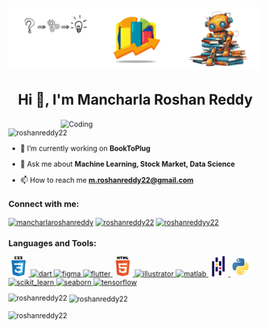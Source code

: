 [![MasterHead](https://github.com/RoshanReddy22/RoshanReddy22/blob/main/Grey%20Minimalist%20Graphic%20Designer%20Linkedin%20Banner%20(2).png)](https://roshanreddy.io)

<h1 align="center">Hi 👋, I'm Mancharla Roshan Reddy</h1>
<h3 align="center"></h3>
<img align="right" alt="Coding" width="400" src="https://img.freepik.com/premium-vector/programmer-coding-laptop-software-developer-work-with-business-project-structures-systems-analyzing-data-program-development-concept-flat-vector-illustration-isolated-white-background_633472-597.jpg">
<p align="left"> <img src="https://komarev.com/ghpvc/?username=roshanreddy22&label=Profile%20views&color=0e75b6&style=flat" alt="roshanreddy22" /> </p>

- 🔭 I’m currently working on **BookToPlug**

- 💬 Ask me about **Machine Learning, Stock Market, Data Science**

- 📫 How to reach me **m.roshanreddy22@gmail.com**

<h3 align="left">Connect with me:</h3>
<p align="left">
<a href="https://linkedin.com/in/mancharlaroshanreddy" target="blank"><img align="center" src="https://raw.githubusercontent.com/rahuldkjain/github-profile-readme-generator/master/src/images/icons/Social/linked-in-alt.svg" alt="mancharlaroshanreddy" height="30" width="40" /></a>
<a href="https://kaggle.com/roshanreddy22" target="blank"><img align="center" src="https://raw.githubusercontent.com/rahuldkjain/github-profile-readme-generator/master/src/images/icons/Social/kaggle.svg" alt="roshanreddy22" height="30" width="40" /></a>
<a href="https://instagram.com/roshanreddyy22" target="blank"><img align="center" src="https://raw.githubusercontent.com/rahuldkjain/github-profile-readme-generator/master/src/images/icons/Social/instagram.svg" alt="roshanreddyy22" height="30" width="40" /></a>
</p>

<h3 align="left">Languages and Tools:</h3>
<p align="left"> <a href="https://www.w3schools.com/css/" target="_blank" rel="noreferrer"> <img src="https://raw.githubusercontent.com/devicons/devicon/master/icons/css3/css3-original-wordmark.svg" alt="css3" width="40" height="40"/> </a> <a href="https://dart.dev" target="_blank" rel="noreferrer"> <img src="https://www.vectorlogo.zone/logos/dartlang/dartlang-icon.svg" alt="dart" width="40" height="40"/> </a> <a href="https://www.figma.com/" target="_blank" rel="noreferrer"> <img src="https://www.vectorlogo.zone/logos/figma/figma-icon.svg" alt="figma" width="40" height="40"/> </a> <a href="https://flutter.dev" target="_blank" rel="noreferrer"> <img src="https://www.vectorlogo.zone/logos/flutterio/flutterio-icon.svg" alt="flutter" width="40" height="40"/> </a> <a href="https://www.w3.org/html/" target="_blank" rel="noreferrer"> <img src="https://raw.githubusercontent.com/devicons/devicon/master/icons/html5/html5-original-wordmark.svg" alt="html5" width="40" height="40"/> </a> <a href="https://www.adobe.com/in/products/illustrator.html" target="_blank" rel="noreferrer"> <img src="https://www.vectorlogo.zone/logos/adobe_illustrator/adobe_illustrator-icon.svg" alt="illustrator" width="40" height="40"/> </a> <a href="https://www.mathworks.com/" target="_blank" rel="noreferrer"> <img src="https://upload.wikimedia.org/wikipedia/commons/2/21/Matlab_Logo.png" alt="matlab" width="40" height="40"/> </a> <a href="https://pandas.pydata.org/" target="_blank" rel="noreferrer"> <img src="https://raw.githubusercontent.com/devicons/devicon/2ae2a900d2f041da66e950e4d48052658d850630/icons/pandas/pandas-original.svg" alt="pandas" width="40" height="40"/> </a> <a href="https://www.python.org" target="_blank" rel="noreferrer"> <img src="https://raw.githubusercontent.com/devicons/devicon/master/icons/python/python-original.svg" alt="python" width="40" height="40"/> </a> <a href="https://scikit-learn.org/" target="_blank" rel="noreferrer"> <img src="https://upload.wikimedia.org/wikipedia/commons/0/05/Scikit_learn_logo_small.svg" alt="scikit_learn" width="40" height="40"/> </a> <a href="https://seaborn.pydata.org/" target="_blank" rel="noreferrer"> <img src="https://seaborn.pydata.org/_images/logo-mark-lightbg.svg" alt="seaborn" width="40" height="40"/> </a> <a href="https://www.tensorflow.org" target="_blank" rel="noreferrer"> <img src="https://www.vectorlogo.zone/logos/tensorflow/tensorflow-icon.svg" alt="tensorflow" width="40" height="40"/> </a> </p>

<p><img align="left" src="https://github-readme-stats.vercel.app/api/top-langs?username=roshanreddy22&show_icons=true&locale=en&layout=compact" alt="roshanreddy22" /></p>

<p>&nbsp;<img align="center" src="https://github-readme-stats.vercel.app/api?username=roshanreddy22&show_icons=true&locale=en" alt="roshanreddy22" /></p>

<p><img align="center" src="https://github-readme-streak-stats.herokuapp.com/?user=roshanreddy22&" alt="roshanreddy22" /></p>
